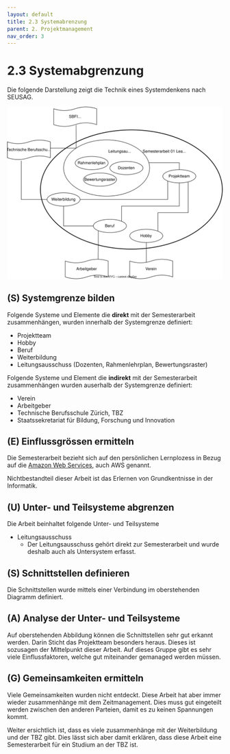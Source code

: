 ```yaml
---
layout: default
title: 2.3 Systemabrenzung
parent: 2. Projektmanagement
nav_order: 3
---
```


# 2.3 Systemabgrenzung

Die folgende Darstellung zeigt die Technik eines Systemdenkens nach SEUSAG.

![2023_SEUSAG](../../ressources/images/2023_seusag_projekt.svg)

## (S) Systemgrenze bilden

Folgende Systeme und Elemente die **direkt** mit der Semesterarbeit zusammenhängen, wurden innerhalb der Systemgrenze definiert:

- Projektteam
- Hobby
- Beruf
- Weiterbildung
- Leitungsausschuss (Dozenten, Rahmenlehrplan, Bewertungsraster)

Folgende Systeme und Element die **indirekt** mit der Semesterarbeit zusammenhängen wurden auserhalb der Systemgrenze definiert:

- Verein
- Arbeitgeber
- Technische Berufsschule Zürich, TBZ
- Staatssekretariat für Bildung, Forschung und Innovation

## (E) Einflussgrössen ermitteln

Die Semesterarbeit bezieht sich auf den persönlichen Lernplozess in Bezug auf die [Amazon Web Services](https://aws.amazon.com/), auch AWS genannt.

Nichtbestandteil dieser Arbeit ist das Erlernen von Grundkentnisse in der Informatik.

## (U) Unter- und Teilsysteme abgrenzen

Die Arbeit beinhaltet folgende Unter- und Teilsysteme

- Leitungsausschuss
  - Der Leitungsausschuss gehört direkt zur Semesterarbeit und wurde deshalb auch als Untersystem erfasst.

## (S) Schnittstellen definieren

Die Schnittstellen wurde mittels einer Verbindung im oberstehenden Diagramm definiert.

## (A) Analyse der Unter- und Teilsysteme

Auf oberstehenden Abbildung können die Schnittstellen sehr gut erkannt werden. Darin Sticht das Projektteam besonders heraus. Dieses ist sozusagen der Mittelpunkt dieser Arbeit. Auf dieses Gruppe gibt es sehr viele Einflussfaktoren, welche gut miteinander gemanaged werden müssen.

## (G) Gemeinsamkeiten ermitteln

Viele Gemeinsamkeiten wurden nicht entdeckt. Diese Arbeit hat aber immer wieder zusammenhänge mit dem Zeitmanagement. Dies muss gut eingeteilt werden zwischen den anderen Parteien, damit es zu keinen Spannungen kommt.

Weiter ersichtlich ist, dass es viele zusammenhänge mit der Weiterbildung und der TBZ gibt. Dies lässt sich aber damit erklären, dass diese Arbeit eine Semesterarbeit für ein Studium an der TBZ ist.
